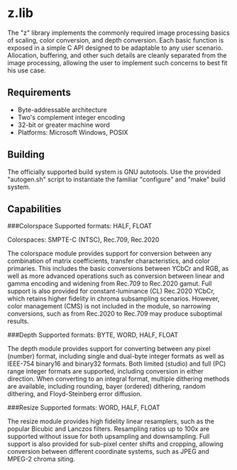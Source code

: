 z.lib
======
The "z" library implements the commonly required image processing basics of scaling, color conversion, and depth conversion. Each basic function is exposed in a simple C API designed to be adaptable to any user scenario. Allocation, buffering, and other such details are cleanly separated from the image processing, allowing the user to implement such concerns to best fit his use case.

Requirements
-----
- Byte-addressable architecture
- Two's complement integer encoding
- 32-bit or greater machine word
- Platforms: Microsoft Windows, POSIX

Building
-----
The officially supported build system is GNU autotools. Use the provided "autogen.sh" script to instantiate the familiar "configure" and "make" build system.

Capabilities
-----
###Colorspace
Supported formats: HALF, FLOAT

Colorspaces: SMPTE-C (NTSC), Rec.709, Rec.2020

The colorspace module provides support for conversion between any combination of matrix coefficients, transfer characteristics, and color primaries. This includes the basic conversions between YCbCr and RGB, as well as more advanced operations such as conversion between linear and gamma encoding and widening from Rec.709 to Rec.2020 gamut. Full support is also provided for constant-luminance (CL) Rec.2020 YCbCr, which retains higher fidelity in chroma subsampling scenarios. However, color management (CMS) is not included in the module, so narrowing conversions, such as from Rec.2020 to Rec.709 may produce suboptimal results.

###Depth
Supported formats: BYTE, WORD, HALF, FLOAT

The depth module provides support for converting between any pixel (number) format, including single and dual-byte integer formats as well as IEEE-754 binary16 and binary32 formats. Both limited (studio) and full (PC) range integer formats are supported, including conversion in either direction. When converting to an integral format, multiple dithering methods are available, including rounding, bayer (ordered) dithering, random dithering, and Floyd-Steinberg error diffusion.

###Resize
Supported formats: WORD, HALF, FLOAT

The resize module provides high fidelity linear resamplers, such as the popular Bicubic and Lanczos filters. Resampling ratios up to 100x are supported without issue for both upsampling and downsampling. Full support is also provided for sub-pixel center shifts and cropping, allowing conversion between different coordinate systems, such as JPEG and MPEG-2 chroma siting.
